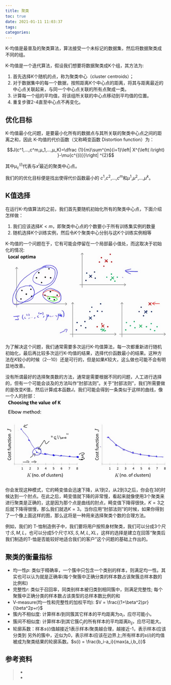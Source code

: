 ```yaml
---
title: 聚类
toc: true
date: 2021-01-11 11:03:37
tags:
categories:
---
```


K-均值是最普及的聚类算法，算法接受一个未标记的数据集，然后将数据聚类成不同的组。

K-均值是一个迭代算法，假设我们想要将数据聚类成K个组，其方法为:
1. 首先选择$K$个随机的点，称为聚类中心（cluster centroids）；
2. 对于数据集中的每一个数据，按照距离$K$个中心点的距离，将其与距离最近的中心点关联起来，与同一个中心点关联的所有点聚成一类。
3. 计算每一个组的平均值，将该组所关联的中心点移动到平均值的位置。
4. 重复步骤2-4直至中心点不再变化。

## 优化目标
K-均值最小化问题，是要最小化所有的数据点与其所关联的聚类中心点之间的距离之和，因此 K-均值的代价函数（又称畸变函数 Distortion function）为：

$$J(c^1,...,c^m,μ_1,...,μ_K)=\dfrac {1}{m}\sum^{m}{i=1}\left| X^{\left( i\right) }-\mu{c^{(i)}}\right| ^{2}$$

其中$\mu_c^{(i)}$代表与$x^i$最近的聚类中心点。 

我们的的优化目标便是找出使得代价函数最小的 $c^1$,$c^2$,...,$c^m$和$μ^1$,$μ^2$,...,$μ^k$。 

## K值选择
在运行K-均值算法的之前，我们首先要随机初始化所有的聚类中心点，下面介绍怎样做：

1. 我们应该选择$K<m$，即聚类中心点的个数要小于所有训练集实例的数量
2. 随机选择$K$个训练实例，然后令$K$个聚类中心分别与这$K$个训练实例相等

K-均值的一个问题在于，它有可能会停留在一个局部最小值处，而这取决于初始化的情况:
![](聚类/AI-k-mean.png)

为了解决这个问题，我们通常需要多次运行K-均值算法，每一次都重新进行随机初始化，最后再比较多次运行K-均值的结果，选择代价函数最小的结果。这种方法在$K$较小的时候（2--10）还是可行的，但是如果$K$较大，这么做也可能不会有明显地改善。

没有所谓最好的选择聚类数的方法，通常是需要根据不同的问题，人工进行选择的，但有一个可能会谈及的方法叫作“肘部法则”。关于“肘部法则”，我们所需要做的是改变$K$值，然后计算成本函数$J$。我们可能会得到一条类似于这样的曲线，像一个人的肘部：
![](聚类/AI-k-mean-bow.png)

你会发现这种模式，它的畸变值会迅速下降，从1到2，从2到3之后，你会在3的时候达到一个肘点。在此之后，畸变值就下降的非常慢，看起来就像使用3个聚类来进行聚类是正确的，这是因为那个点是曲线的肘点，畸变值下降得很快，$K=3$之后就下降得很慢，那么我们就选$K=3$。当你应用“肘部法则”的时候，如果你得到了一个像上面这样的图，那么这将是一种用来选择聚类个数的合理方法。

例如，我们的 T-恤制造例子中，我们要将用户按照身材聚类，我们可以分成3个尺寸:$S,M,L$，也可以分成5个尺寸$XS,S,M,L,XL$，这样的选择是建立在回答“聚类后我们制造的T-恤是否能较好地适合我们的客户”这个问题的基础上作出的。

## 聚类的衡量指标

- 均一性$p$: 类似于精确率，一个簇中只包含一个类别的样本，则满足均一性。其实也可以认为就是正确率(每个聚簇中正确分类的样本数占该聚簇总样本数的比例和)
- 完整性$r$: 类似于召回率，同类别样本被归类到相同簇中，则满足完整性; 每个聚簇中正确分类的样本数占该类型的总样本数比例的和
- V-measure(均一性和完整性的加权平均): $V = \frac{(1+\beta^2)pr}{\beta^2p+r}$
- 簇内不相似度: 计算样本$i$到同簇其它样本的平均距离为$a_i$，应尽可能小。
- 簇间不相似度: 计算样本$i$到其它簇$C_j$的所有样本的平均距离$b_{ij}$，应尽可能大。
- 轮廓系数：样本$s(i)$值越接近1表示样本$i$聚类越合理，越接近-1，表示样本$i$应该分类到 另外的簇中，近似为0，表示样本$i$应该在边界上;所有样本的$s(i)$的均值被成为聚类结果的轮廓系数。$s(i) = \frac{b_i-a_i}{max(a_i,b_i)}$

## 参考资料
> - []()
> - []()
